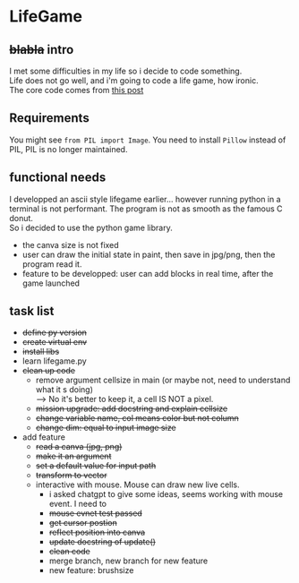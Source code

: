 # LifeGame
## ~~blabla~~ intro
I met some difficulties in my life so i decide to code something.  
Life does not go well, and i'm going to code a life game, how ironic.  
The core code comes from [this post](https://beltoforion.de/en/recreational_mathematics/game_of_life.php)

## Requirements
You might see `from PIL import Image`. You need to install `Pillow` instead of PIL, PIL is no longer maintained.



## functional needs
I developped an ascii style lifegame earlier... however running python in a terminal is not performant. The program is not as smooth as the famous C donut.  
So i decided to use the python game library.
- the canva size is not fixed
- user can draw the initial state in paint, then save in jpg/png, then the program read it.
- feature to be developped: user can add blocks in real time, after the game launched


## task list
- ~~define py version~~
- ~~create virtual env~~
- ~~install libs~~
- learn lifegame.py
- ~~clean up code~~
  - remove argument cellsize in main (or maybe not, need to understand what it s doing)  
    --> No it's better to keep it, a cell IS NOT a pixel.
  - ~~mission upgrade: add docstring and explain cellsize~~
  - ~~change variable name, col means color but not column~~
  - ~~change dim: equal to input image size~~
- add feature
  - ~~read a canva (jpg, png)~~
  - ~~make it an argument~~
  - ~~set a default value for input path~~
  - ~~transform to vector~~
  - interactive with mouse. Mouse can draw new live cells.
    - i asked chatgpt to give some ideas, seems working with mouse event. I need to
    - ~~mouse evnet test passed~~
    - ~~get cursor postion~~
    - ~~reflect position into canva~~
    - ~~update docstring of update()~~
    - ~~clean code~~
    - merge branch, new branch for new feature
    - new feature: brushsize
